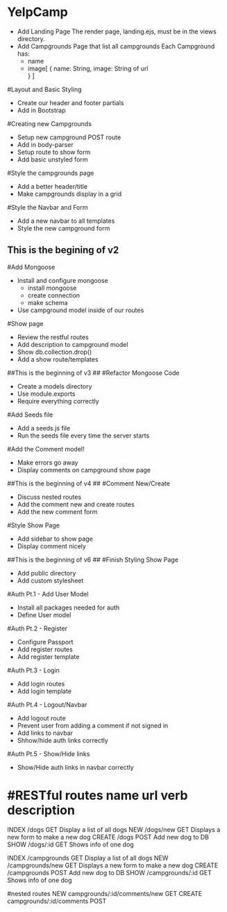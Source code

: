 # YelpCamp
* Add Landing Page
    The render page, landing.ejs, must be in the views directory.
* Add Campgrounds Page that list all campgrounds
  Each Campground has:
  * name
  * image[
        {
            name: String,
            image: String of url	
        }
    ]

#Layout and Basic Styling
* Create our header and footer partials
* Add in Bootstrap

#Creating new Campgrounds
* Setup new campground POST route
* Add in body-parser
* Setup route to show form
* Add basic unstyled form

#Style the campgrounds page
* Add a better header/title
* Make campgrounds display in a grid

#Style the Navbar and Form
* Add a new navbar to all templates
* Style the new campground form

## This is the begining of v2 ##
#Add Mongoose
* Install and configure mongoose
	* install mongoose
	* create connection
	* make schema
* Use campground model inside of our routes

#Show page
* Review the restful routes
* Add description to campground model
* Show db.collection.drop()
* Add a show route/templates

##This is the beginning of v3 ##
#Refactor Mongoose Code
* Create a models directory
* Use module.exports
* Require everything correctly

#Add Seeds file
* Add a seeds.js file
* Run the seeds file every time the server starts

#Add the Comment model!
* Make errors go away
* Display comments on campground show page

##This is the beginning of v4 ##
#Comment New/Create
* Discuss nested routes
* Add the comment new and create routes
* Add the new comment form

#Style Show Page
* Add sidebar to show page
* Display comment nicely

##This is the beginning of v6 ##
#Finish Styling Show Page
* Add public directory
* Add custom stylesheet

#Auth Pt.1 - Add User Model
* Install all packages needed for auth
* Define User model

#Auth Pt.2 - Register
* Configure Passport
* Add register routes
* Add register template

#Auth Pt.3 - Login
* Add login routes
* Add login template

#Auth Pt.4 - Logout/Navbar
* Add logout route
* Prevent user from adding a comment if not signed in
* Add links to navbar
* Shhow/hide auth links correctly

#Auth Pt.5 - Show/Hide links
* Show/Hide auth links in navbar correctly










#RESTful routes
name	url			verb	description
==================================================================================
INDEX	/dogs		GET		Display a list of all dogs
NEW		/dogs/new	GET		Displays a new form to make a new dog
CREATE	/dogs		POST	Add new dog to DB
SHOW	/dogs/:id	GET		Shows info of one dog


INDEX	/campgrounds		GET		Display a list of all dogs
NEW		/campgrounds/new	GET		Displays a new form to make a new dog
CREATE	/campgrounds		POST	Add new dog to DB
SHOW	/campgrounds/:id	GET		Shows info of one dog

#nested routes
NEW		campgrounds/:id/comments/new	GET
CREATE	campgrounds/:id/comments		POST





